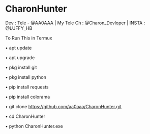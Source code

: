 # CharonHunter
Dev : Tele - @AA0AAA | My Tele Ch : @Charon_Devloper | INSTA : @LUFFY_HB

To Run This in Termux

• apt update 

• apt upgrade

• pkg install git

• pkg install python

• pip install requests

• pip install colorama

• git clone https://github.com/aa0aaa/CharonHunter.git

• cd CharonHunter

• python CharonHunter.exe
